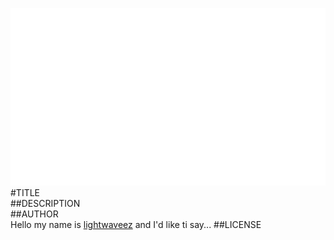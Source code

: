 ![image](screenshot.png)  
#TITLE  
##DESCRIPTION  
##AUTHOR  
Hello my name is [lightwaveez](https://github.com/lightwaveez) and I'd like ti say... 
##LICENSE  
